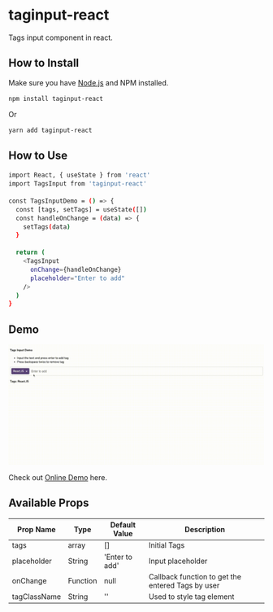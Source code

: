 # taginput-react

Tags input component in react.

## How to Install

Make sure you have [Node.js](http://nodejs.org/) and NPM installed.

```sh
npm install taginput-react
```
Or
```sh
yarn add taginput-react
```

## How to Use

```sh
import React, { useState } from 'react'
import TagsInput from 'taginput-react'

const TagsInputDemo = () => {
  const [tags, setTags] = useState([])
  const handleOnChange = (data) => {
    setTags(data)
  }

  return (
    <TagsInput
      onChange={handleOnChange}
      placeholder="Enter to add"
    />
  )
}
```
## Demo
![Tag Input Demo](https://github.com/Santhosh1392/taginput-react/blob/main/demo/TagInput-demo.gif)

Check out [Online Demo](https://korimi.in/projects/taginput) here.

## Available Props

| Prop Name | Type | Default Value | Description |
| --- | --- | --- | --- |
| tags | array | [] | Initial Tags |
| placeholder | String | 'Enter to add' | Input placeholder |
| onChange | Function | null | Callback function to get the entered Tags by user |
| tagClassName | String | '' | Used to style tag element |
